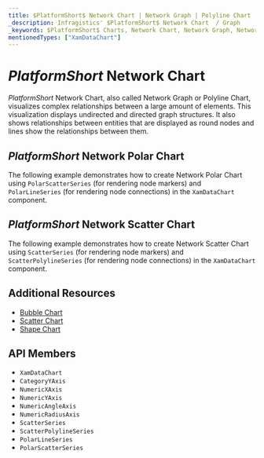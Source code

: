 ```yaml
---
title: $PlatformShort$ Network Chart | Network Graph | Polyline Chart | Data Visualization | Infragistics
_description: Infragistics' $PlatformShort$ Network Chart  / Graph
_keywords: $PlatformShort$ Charts, Network Chart, Network Graph, Network Polar Chart, Network Scatter Chart, Polyline Chart, Infragistics
mentionedTypes: ["XamDataChart"]
---
```

# $PlatformShort$ Network Chart

$PlatformShort$ Network Chart, also called Network Graph or Polyline Chart, visualizes complex relationships between a large amount of elements. This visualization displays undirected and directed graph structures. It also shows relationships between entities that are displayed as round nodes and lines show the relationships between them.

## $PlatformShort$ Network Polar Chart

The following example demonstrates how to create Network Polar Chart using `PolarScatterSeries` (for rendering node markers) and `PolarLineSeries` (for rendering node connections) in the `XamDataChart` component.

<code-view style="height: 600px"
           data-demos-base-url="{environment:dvDemosBaseUrl}"
           iframe-src="{environment:dvDemosBaseUrl}/charts/data-chart-network-scatter-chart"
           alt="$PlatformShort$ Network Polar Chart" >
</code-view>

<div class="divider--half"></div>

## $PlatformShort$ Network Scatter Chart

The following example demonstrates how to create Network Scatter Chart using `ScatterSeries` (for rendering node markers) and `ScatterPolylineSeries` (for rendering node connections) in the `XamDataChart` component.

<code-view style="height: 600px"
           data-demos-base-url="{environment:dvDemosBaseUrl}"
           iframe-src="{environment:dvDemosBaseUrl}/charts/data-chart-network-scatter-chart"
           alt="$PlatformShort$ Network Scatter Chart" >
</code-view>

<div class="divider--half"></div>

## Additional Resources
- [Bubble Chart](bubble-chart.md)
- [Scatter Chart](scatter-chart.md)
- [Shape Chart](shape-chart.md)

## API Members
- `XamDataChart`
- `CategoryYAxis`
- `NumericXAxis`
- `NumericYAxis`
- `NumericAngleAxis`
- `NumericRadiusAxis`
- `ScatterSeries`
- `ScatterPolylineSeries`
- `PolarLineSeries`
- `PolarScatterSeries`
